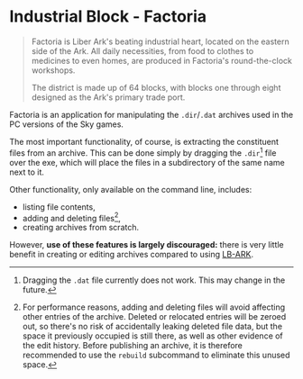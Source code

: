 # Industrial Block - Factoria
> Factoria is Liber Ark's beating industrial heart, located on
> the eastern side of the Ark. All daily necessities, from
> food to clothes to medicines to even homes, are produced in
> Factoria's round-the-clock workshops.
>
> The district is made up of 64 blocks, with blocks one
> through eight designed as the Ark's primary trade port.

Factoria is an application for manipulating the `.dir`/`.dat` archives used in the PC versions of the Sky games.

The most important functionality, of course, is extracting the constituent files from an archive. This can be done simply by dragging the `.dir`[^dir] file over the exe, which will place the files in a subdirectory of the same name next to it.

Other functionality, only available on the command line, includes:
- listing file contents,
- adding and deleting files[^optimize],
- creating archives from scratch.

However, **use of these features is largely discouraged:** there is very little
benefit in creating or editing archives compared to using [LB-ARK](https://github.com/Aureole-Suite/LB-ARK/).

[^dir]: Dragging the `.dat` file currently does not work. This may change in the future.
[^optimize]: For performance reasons, adding and deleting files will avoid affecting other entries of the archive. Deleted or relocated entries will be zeroed out, so there's no risk of accidentally leaking deleted file data, but the space it previously occupied is still there, as well as other evidence of the edit history. Before publishing an archive, it is therefore recommended to use the `rebuild` subcommand to eliminate this unused space.
